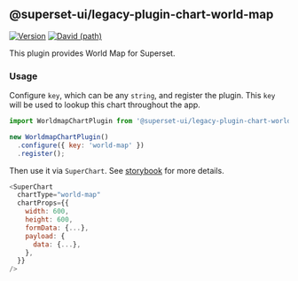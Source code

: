 ## @superset-ui/legacy-plugin-chart-world-map

[![Version](https://img.shields.io/npm/v/@superset-ui/legacy-plugin-chart-world-map.svg?style=flat-square)](https://img.shields.io/npm/v/@superset-ui/legacy-plugin-chart-world-map.svg?style=flat-square)
[![David (path)](https://img.shields.io/david/apache-superset/superset-ui-plugins.svg?path=packages%2Fsuperset-ui-legacy-plugin-chart-world-map&style=flat-square)](https://david-dm.org/apache-superset/superset-ui-plugins?path=packages/superset-ui-legacy-plugin-chart-world-map)

This plugin provides World Map for Superset.

### Usage

Configure `key`, which can be any `string`, and register the plugin. This `key` will be used to lookup this chart throughout the app.

```js
import WorldmapChartPlugin from '@superset-ui/legacy-plugin-chart-world-map';

new WorldmapChartPlugin()
  .configure({ key: 'world-map' })
  .register();
```

Then use it via `SuperChart`. See [storybook](https://apache-superset.github.io/superset-ui-legacy/?selectedKind=plugin-chart-world-map) for more details.

```js
<SuperChart
  chartType="world-map"
  chartProps={{
    width: 600,
    height: 600,
    formData: {...},
    payload: {
      data: {...},
    },
  }}
/>
```